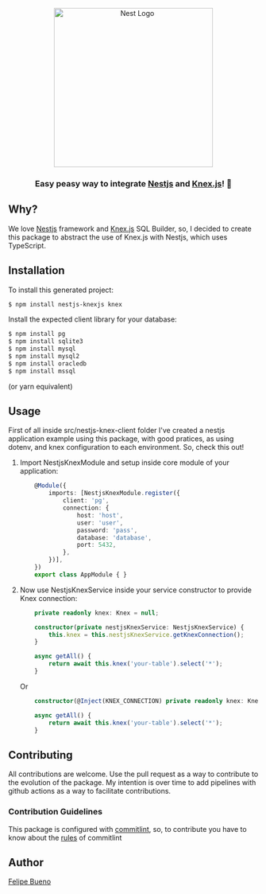 <p align="center">
  <a href="http://nestjs.com/" target="blank"><img src="https://nestjs.com/img/logo_text.svg" width="320" alt="Nest Logo" /></a>
</p>  

<h3 align="center">
  Easy peasy way to integrate <a href="https://nestjs.com/" target="blanck">Nestjs</a> and <a href="http://knexjs.org/" target="blanck">Knex.js</a>! 🚀
</h3>

## Why?

We love [Nestjs](https://nestjs.com/) framework and [Knex.js](http://knexjs.org/) SQL Builder, so, I decided to create this package to abstract the use of Knex.js with Nestjs, which uses TypeScript.

## Installation

To install this generated project:

```bash
$ npm install nestjs-knexjs knex
```

Install the expected client library for your database:

```bash
$ npm install pg
$ npm install sqlite3
$ npm install mysql
$ npm install mysql2
$ npm install oracledb
$ npm install mssql
```

(or yarn equivalent)

## Usage

First of all inside src/nestjs-knex-client folder I've created a nestjs application example using this package, with good pratices, as using dotenv, and knex configuration to each environment. So, check this out!

1. Import NestjsKnexModule and setup inside core module of your application:

    ```typescript
        @Module({
            imports: [NestjsKnexModule.register({
                client: 'pg',
                connection: {
                    host: 'host',
                    user: 'user',
                    password: 'pass',
                    database: 'database',
                    port: 5432,
                },
            })],
        })
        export class AppModule { }
    ```

2. Now use NestjsKnexService inside your service constructor to provide Knex connection:

    ```typescript
        private readonly knex: Knex = null;

        constructor(private nestjsKnexService: NestjsKnexService) {
            this.knex = this.nestjsKnexService.getKnexConnection();
        }

        async getAll() {
            return await this.knex('your-table').select('*');
        }
    ```

    Or

    ```typescript
        constructor(@Inject(KNEX_CONNECTION) private readonly knex: Knex) { }

        async getAll() {
            return await this.knex('your-table').select('*');
        }
    ```

## Contributing

All contributions are welcome. Use the pull request as a way to contribute to the evolution of the package. My intention is over time to add pipelines with github actions as a way to facilitate contributions.

### Contribution Guidelines

This package is configured with [commitlint](https://github.com/conventional-changelog/commitlint), so, to contribute you have to know about the [rules](https://www.conventionalcommits.org/en/v1.0.0/) of commitlint

## Author

[Felipe Bueno](https://github.com/Felipe-BP)

